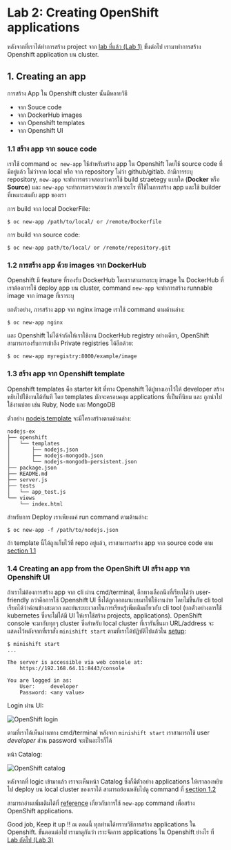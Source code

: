 # Lab 2: Creating OpenShift applications

หลังจากที่เราได้ทำการสร้าง project จาก [lab ที่แล้ว (Lab 1)](../Lab1/README-th.md) ขั้นต่อไป เรามาทำการสร้าง Openshift application บน cluster.

## 1. Creating an app 

การสร้าง App ใน Openshift cluster นั้นมีหลายวิธี 
- จาก Souce code
- จาก DockerHub images
- จาก Openshift templates
- จาก Openshift UI

### 1.1 สร้าง app จาก souce code

เราใช้ command `oc new-app` ใช้สำหรับสร้าง app ใน Openshift โดยใช้ source code ที่มีอยู่แล้ว ไม่ว่าจาก local หรือ จาก repository ไม่ว่า github/gitlab. ถ้ามีการระบุ repository, `new-app` จะทำการตรวจสอบว่าควรใช้ build straetegy แบบใด (**Docker** หรือ **Source**) และ `new-app` จะทำการตรวจสอบว่า ภาษาอะไร ที่ใช้ในการสร้าง app และใช้ builder ที่เหมาะสมกับ app ของเรา

การ build จาก local DockerFile:
```
$ oc new-app /path/to/local/ or /remote/Dockerfile
```

การ build จาก source code:
```
$ oc new-app path/to/local/ or /remote/repository.git
```

### 1.2 การสร้าง app ด้วย images จาก DockerHub

Openshift มี feature ที่รองรับ DockerHub โดยเราสามารถระบุ image ใน DockerHub ที่เราต้องการใช้ deploy app บน cluster, command `new-app` จะทำการสร้าง runnable image จาก image ที่เราระบุ

ยกตัวอย่าง, การสร้าง app จาก nginx image เราใช้ command ตามด้านล่าง:

```
$ oc new-app nginx
```

และ Openshift ไม่ได้จำกัดให้เราใช้งาน DockerHub registry อย่างเดียว, OpenShift สามารถรองรับการเข้าถึง Private registries ได้อีกด้วย:

```
$ oc new-app myregistry:8000/example/image
```

### 1.3 สร้าง app จาก Openshift template

Openshift templates คือ starter kit ที่ทาง Openshift ได้ปูทางเอาไว้ให้ developer สร้างหยิบไปใช้งานได้ทันที โดย templates มักจะครอบคลุม applications ที่เป็นที่นิยม และ ถูกนำไปใช้งานบ่อย เช่น Ruby, Node และ MongoDB

ตัวอย่าง [nodejs template](https://github.com/sclorg/nodejs-ex#openshift-origin-v3-setup) จะมีโครงสร้างตามด้านล่าง:

```
nodejs-ex
├── openshift
│   └── templates
│       ├── nodejs.json
│       ├── nodejs-mongodb.json
│       └── nodejs-mongodb-persistent.json
├── package.json
├── README.md
├── server.js
├── tests
│   └── app_test.js
└── views
    └── index.html
```

สำหรับการ Deploy เราเพียงแค่ run command ตามด้านล่าง:

```
$ oc new-app -f /path/to/nodejs.json
```

ถ้า template นี้ได้ถูกเก็บไว้ที่ repo อยู่แล้ว, เราสามารถสร้าง app จาก source code ตาม [section 1.1](./#11-%E0%B8%AA%E0%B8%A3%E0%B9%89%E0%B8%B2%E0%B8%87-app-%E0%B8%88%E0%B8%B2%E0%B8%81-souce-code)

### 1.4 Creating an app from the OpenShift UI สร้าง app จาก Openshift UI

ถ้าเราไม่ต้องการสร้าง app จาก cli ผ่าน cmd/terminal, อีกทางเลือกนึงที่เรียกได้ว่า user-friendly กว่าคือการใช้ Openshift UI ซึ่งได้ถูกออกมาแบบมาให้ใช้งานง่าย โดยไม่ขึ้นกับ cli tool เรียกได้ว่าค่อนข้างสะดวก และย่นระยะเวลาในการเรียนรู้เพิ่มเติมเกี่ยวกับ cli tool (ยกตัวอย่างการใช้ kubernetes ซึ่งจะไม่ได้มี UI ให้เราใช้สร้าง projects, applications). OpenShift console จะมากับทุกๆ cluster ซึ่งสำหรับ local cluster ที่เรารันขึ้นมา URL/address จะแสดงไว้หลังจากที่เราสั่ง `minishift start` ตามที่เราได้ปฏิบัติไปแล้วใน [setup](https://github.com/easynut/minishift101/blob/master/workshop/README-th.md#start-the-openshift-server):

```console
$ minishift start
...

The server is accessible via web console at:
    https://192.168.64.11:8443/console

You are logged in as:
    User:     developer
    Password: <any value>
```

Login ผ่าน UI:

![OpenShift login](../images/openshift_login.png)

ตามที่เราได้เห็นผ่านทาง cmd/terminal หลังจาก `minishift start` เราสามารถใช้ user _developer_ ส่วน password จะเป็นอะไรก็ได้

หน้า Catalog:

![OpenShift catalog](../images/openshift_console.png)

หลังจากที่ logic เข้ามาแล้ว เราจะเห็นหน้า Catalog ซึ่งก็มีตัวอย่าง applications ให้เราลองหยิบไป deploy บน local cluster ของเราได้ สามารถย้อนหลับไปดู command  ที่ [section 1.2](./#12-%E0%B8%81%E0%B8%B2%E0%B8%A3%E0%B8%AA%E0%B8%A3%E0%B9%89%E0%B8%B2%E0%B8%87-app-%E0%B8%94%E0%B9%89%E0%B8%A7%E0%B8%A2-images-%E0%B8%88%E0%B8%B2%E0%B8%81-dockerhub)

สามารถอ่านเพิ่มเติมได้ที่ [reference](https://docs.openshift.com/enterprise/3.0/dev_guide/new_app.html) เกี่ยวกับการใช้ `new-app` command เพื่อสร้าง OpenShift applications.

Good job, Keep it up !! ณ ตอนนี้ ทุกท่านได้ทราบวิธีการสร้าง applications ใน Openshift. ขั้นตอนต่อไป เรามาดูกันว่า เราะจัดการ applications ใน Openshift ย่างไร ที่ [Lab ถัดไป (Lab 3)](../Lab3/README-th.md)
